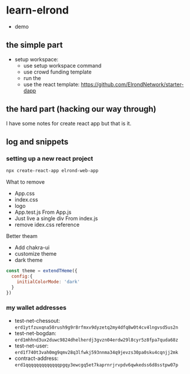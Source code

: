 # learn-elrond

- demo 

## the simple part
- setup workspace: 
  - use setup workspace command 
  - use crowd funding template
  - run the 
  - use the react template: https://github.com/ElrondNetwork/starter-dapp


## the hard part (hacking our way through)
I have some notes for create react app but that is it. 

## log and snippets

### setting up a new react project

```bash
npx create-react-app elrond-web-app
```
What to remove
- App.css
- index.css
- logo
- App.test.js
From App.js
- Just live a single div
From index.js
- remove idex.css reference

Better theam
- Add chakra-ui
- customize theme 
- dark theme
```javascript
const theme = extendTHeme({
  config:{
    initialColorMode: 'dark'
  }
})
```



### my wallet addresses

- test-net-chessout: `erd1ytfzuxqna50rush9g9r8rfmxv9dyzetq2my4dfq8w0t4cv4lngvsd5us2n`
- test-net-bogdan: `erd1mhhnd3ux2duwc9824dhelherdj3gvzn04erdw29l8cyr5z8fpa7quda68z`
- test-net-user: `erd1f740t3vah0mg9qmv28q3lfwkj593nnma34q9jevzs30pa0sku4cqnjj2mk`
- contract-address: `erd1qqqqqqqqqqqqqpgqy3ewcgq5et7kaprnrjrvpdv6qwkedss6d8sstpw07p`
